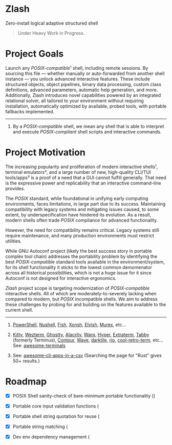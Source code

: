 # Zlash
Zero-install logical adaptive structured shell

> Under Heavy Work in Progress.

Project Goals
=============

Launch any *POSIX-compatible*¹ shell, including remote sessions. By sourcing
this file — whether manually or auto-forwarded from another shell instance —
you unlock advanced interactive features. These include structured objects,
object pipelines, binary data processing, custom class definitions, advanced
parameters, automatic help generation, and more. Additionally, Zlash introduces
novel capabilities powered by an integrated relational solver, all tailored to
your environment without requiring installation, automatically optimized by
available, probed tools, with portable fallbacks implemented.

___

1. By a *POSIX-compatible* shell, we mean any shell that is able to interpret
   and execute *POSIX-compliant* shell scripts and interactive commands.

Project Motivation
==================

The increasing popularity and proliferation of modern interactive shells¹,
terminal emulators², and a large number of new, high-quality CLI/TUI
tools/apps³ is a proof of a need that a GUI cannot fulfill generally. That
need is the expressive power and replicability that an interactive
command-line provides.

The *POSIX* standard, while foundational in unifying early computing
environments, faces limitations, in large part due to its success. Maintaining
compatibility with legacy systems and mitigating issues caused, to some
extent, by underspecification have hindered its evolution. As a result, modern
shells often trade *POSIX* compliance for advanced functionality.

However, the need for compatibility remains critical. Legacy systems still
require maintenance, and many production environments must restrict utilities.

While GNU Autoconf project (likely the best success story in portable complex
tool chain) addresses the portability problem by identifying the best
*POSIX-compatible* standard tools available in the environment/system, for its
shell functionality it sticks to the lowest common demomenator across all
historical possibilities, which is not a huge issue for it since Autoconf
is not designed for interactive ergonomics.

*Zlash* project scope is targeting modernization of *POSIX-compatible*
interactive shells. All of which are moderately-to-severely lacking when
compared to modern, but *POSIX* incompatible shells. We aim to address these
challenges by probing for and building on the features available to the current
shell.

___

1. [PowerShell](https://github.com/PowerShell/PowerShell),
   [Nushell](https://github.com/nushell/nushell),
   [Fish](https://github.com/fish-shell/fish-shell),
   [Xonsh](https://github.com/xonsh/xonsh),
   [Elvish](https://github.com/elves/elvish),
   [Murex](https://github.com/lmorg/murex), etc...

2. [Kitty](https://github.com/kovidgoyal/kitty),
   [Wezterm](https://github.com/wezterm/wezterm),
   [Ghostty](https://github.com/ghostty-org/ghostty),
   [Alacrity](https://github.com/alacritty/alacritty),
   [Warp](https://github.com/warpdotdev/Warp),
   [Hyper](https://github.com/vercel/hyper),
   [Extraterm](https://github.com/sedwards2009/extraterm),
   [Tabby](https://github.com/Eugeny/tabby) (formerly Terminus),
   [Contour](https://github.com/contour-terminal/contour),
   [Wave](https://github.com/wavetermdev/waveterm),
   [darktile](https://github.com/liamg/darktile),
   [rio](https://github.com/raphamorim/rio),
   [cool-retro-term](https://github.com/Swordfish90/cool-retro-term), etc...
   See: [awesome-terminals](https://github.com/cdleon/awesome-terminals)

3. See:
   [awesome-cli-apps-in-a-csv](https://github.com/toolleeo/awesome-cli-apps-in-a-csv)
   (Searching the page for "Rust" gives 50+ results.)

Roadmap
=======

- [x] POSIX Shell sanity-check of bare-minimum portable functionality
      ([](./src/init_sanity.sh))
- [x] Portable core input validation functions ([](./src/core_validators.sh])
- [x] Portable shell string quotation for reuse ([](./src/core_shell_quoting.sh])
- [x] Portable string matching ([](./src/core_str_matching.sh])
- [x] Dev env dependency management ([](./src/_dev.sh])

